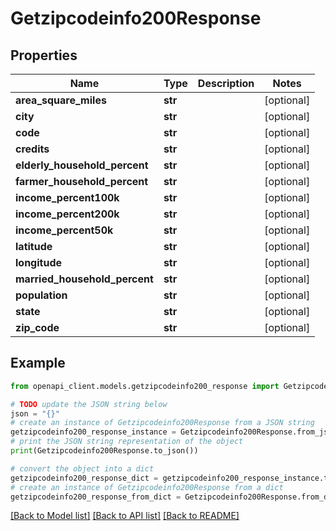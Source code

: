 # Getzipcodeinfo200Response


## Properties

Name | Type | Description | Notes
------------ | ------------- | ------------- | -------------
**area_square_miles** | **str** |  | [optional] 
**city** | **str** |  | [optional] 
**code** | **str** |  | [optional] 
**credits** | **str** |  | [optional] 
**elderly_household_percent** | **str** |  | [optional] 
**farmer_household_percent** | **str** |  | [optional] 
**income_percent100k** | **str** |  | [optional] 
**income_percent200k** | **str** |  | [optional] 
**income_percent50k** | **str** |  | [optional] 
**latitude** | **str** |  | [optional] 
**longitude** | **str** |  | [optional] 
**married_household_percent** | **str** |  | [optional] 
**population** | **str** |  | [optional] 
**state** | **str** |  | [optional] 
**zip_code** | **str** |  | [optional] 

## Example

```python
from openapi_client.models.getzipcodeinfo200_response import Getzipcodeinfo200Response

# TODO update the JSON string below
json = "{}"
# create an instance of Getzipcodeinfo200Response from a JSON string
getzipcodeinfo200_response_instance = Getzipcodeinfo200Response.from_json(json)
# print the JSON string representation of the object
print(Getzipcodeinfo200Response.to_json())

# convert the object into a dict
getzipcodeinfo200_response_dict = getzipcodeinfo200_response_instance.to_dict()
# create an instance of Getzipcodeinfo200Response from a dict
getzipcodeinfo200_response_from_dict = Getzipcodeinfo200Response.from_dict(getzipcodeinfo200_response_dict)
```
[[Back to Model list]](../README.md#documentation-for-models) [[Back to API list]](../README.md#documentation-for-api-endpoints) [[Back to README]](../README.md)


